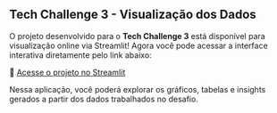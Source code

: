 ## Tech Challenge 3 - Visualização dos Dados

O projeto desenvolvido para o **Tech Challenge 3** está disponível para visualização online via Streamlit! Agora você pode acessar a interface interativa diretamente pelo link abaixo:

🔗 [Acesse o projeto no Streamlit](https://techchallenge3mayara.streamlit.app/)

Nessa aplicação, você poderá explorar os gráficos, tabelas e insights gerados a partir dos dados trabalhados no desafio.
